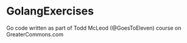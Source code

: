 # GolangExercises
Go code written as part of Todd McLeod (@GoesToEleven) course on GreaterCommons.com 
